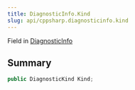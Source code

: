 ```yaml
---
title: DiagnosticInfo.Kind
slug: api/cppsharp.diagnosticinfo.kind
---
```

Field in [DiagnosticInfo](/api/cppsharp/diagnosticinfo)

## Summary



```csharp
public DiagnosticKind Kind;
```

